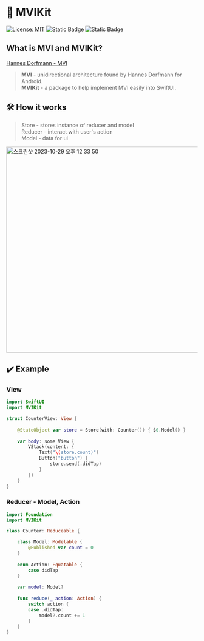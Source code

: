 # 🔄 MVIKit

[![License: MIT](https://img.shields.io/badge/License-MIT-yellow.svg)](https://opensource.org/licenses/MIT)
![Static Badge](https://img.shields.io/badge/iOS-v13-blue)
![Static Badge](https://img.shields.io/badge/Swift-5.4-orange)

## What is MVI and MVIKit?
[Hannes Dorfmann - MVI](https://hannesdorfmann.com/android/mosby3-mvi-1/)  
> **MVI** - unidirectional architecture found by Hannes Dorfmann for Android.  
> **MVIKit** - a package to help implement MVI easily into SwiftUI.  

## 🛠️ How it works
> Store - stores instance of reducer and model  
> Reducer - interact with user's action  
> Model - data for ui
<img width="543" alt="스크린샷 2023-10-29 오후 12 33 50" src="https://github.com/insub4067/MVIKit/assets/85481204/c8bd69d5-bd3f-4025-8457-7fedda9fd4ca">


## ✔️ Example
### View
```swift
import SwiftUI
import MVIKit

struct CounterView: View {
    
    @StateObject var store = Store(with: Counter()) { $0.Model() }
    
    var body: some View {
        VStack(content: {
            Text("\(store.count)")
            Button("button") {
                store.send(.didTap)
            }
        })
    }
}
```

### Reducer - Model, Action
```swift
import Foundation
import MVIKit

class Counter: Reduceable {

    class Model: Modelable {
        @Published var count = 0
    }
    
    enum Action: Equatable {
        case didTap
    }
    
    var model: Model?
    
    func reduce(_ action: Action) {
        switch action {
        case .didTap:
            model?.count += 1
        }
    }
}
```
